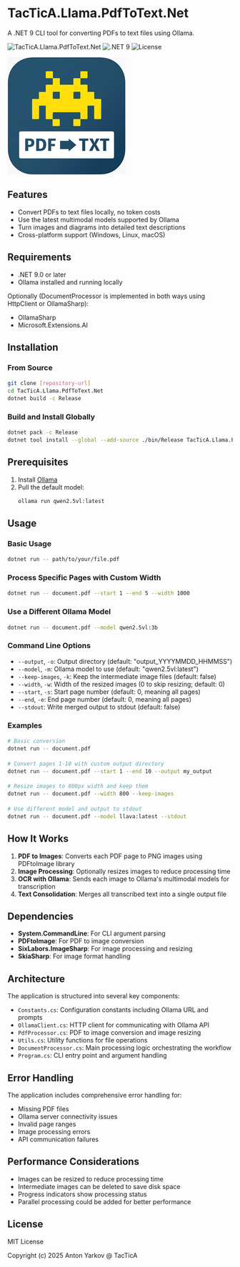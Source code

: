 # TacTicA.Llama.PdfToText.Net

A .NET 9 CLI tool for converting PDFs to text files using Ollama.

![TacTicA.Llama.PdfToText.Net](https://img.shields.io/badge/Status-Ready%20for%20Deployment-green) ![.NET 9](https://img.shields.io/badge/.NET-9.0-purple) ![License](https://img.shields.io/badge/License-MIT-blue)

![1](https://github.com/tacticaxyz/tactica.llama.pdftotext.net/blob/main/images/tactica-pdf-to-text-small.png)

## Features

- Convert PDFs to text files locally, no token costs
- Use the latest multimodal models supported by Ollama
- Turn images and diagrams into detailed text descriptions
- Cross-platform support (Windows, Linux, macOS)

## Requirements

- .NET 9.0 or later
- Ollama installed and running locally

Optionally (DocumentProcessor is implemented in both ways using HttpClient or OllamaSharp):
- OllamaSharp
- Microsoft.Extensions.AI

## Installation

### From Source

```bash
git clone [repository-url]
cd TacTicA.Llama.PdfToText.Net
dotnet build -c Release
```

### Build and Install Globally

```bash
dotnet pack -c Release
dotnet tool install --global --add-source ./bin/Release TacTicA.Llama.PdfToText.Net
```

## Prerequisites

1. Install [Ollama](https://ollama.com/)
2. Pull the default model:
   ```bash
   ollama run qwen2.5vl:latest
   ```

## Usage

### Basic Usage

```bash
dotnet run -- path/to/your/file.pdf
```

### Process Specific Pages with Custom Width

```bash
dotnet run -- document.pdf --start 1 --end 5 --width 1000
```

### Use a Different Ollama Model

```bash
dotnet run -- document.pdf --model qwen2.5vl:3b
```

### Command Line Options

- `--output`, `-o`: Output directory (default: "output_YYYYMMDD_HHMMSS")
- `--model`, `-m`: Ollama model to use (default: "qwen2.5vl:latest")
- `--keep-images`, `-k`: Keep the intermediate image files (default: false)
- `--width`, `-w`: Width of the resized images (0 to skip resizing; default: 0)
- `--start`, `-s`: Start page number (default: 0, meaning all pages)
- `--end`, `-e`: End page number (default: 0, meaning all pages)
- `--stdout`: Write merged output to stdout (default: false)

### Examples

```bash
# Basic conversion
dotnet run -- document.pdf

# Convert pages 1-10 with custom output directory
dotnet run -- document.pdf --start 1 --end 10 --output my_output

# Resize images to 800px width and keep them
dotnet run -- document.pdf --width 800 --keep-images

# Use different model and output to stdout
dotnet run -- document.pdf --model llava:latest --stdout
```

## How It Works

1. **PDF to Images**: Converts each PDF page to PNG images using PDFtoImage library
2. **Image Processing**: Optionally resizes images to reduce processing time
3. **OCR with Ollama**: Sends each image to Ollama's multimodal models for transcription
4. **Text Consolidation**: Merges all transcribed text into a single output file

## Dependencies

- **System.CommandLine**: For CLI argument parsing
- **PDFtoImage**: For PDF to image conversion
- **SixLabors.ImageSharp**: For image processing and resizing
- **SkiaSharp**: For image format handling

## Architecture

The application is structured into several key components:

- `Constants.cs`: Configuration constants including Ollama URL and prompts
- `OllamaClient.cs`: HTTP client for communicating with Ollama API
- `PdfProcessor.cs`: PDF to image conversion and image resizing
- `Utils.cs`: Utility functions for file operations
- `DocumentProcessor.cs`: Main processing logic orchestrating the workflow
- `Program.cs`: CLI entry point and argument handling

## Error Handling

The application includes comprehensive error handling for:

- Missing PDF files
- Ollama server connectivity issues
- Invalid page ranges
- Image processing errors
- API communication failures

## Performance Considerations

- Images can be resized to reduce processing time
- Intermediate images can be deleted to save disk space
- Progress indicators show processing status
- Parallel processing could be added for better performance

## License

MIT License

Copyright (c) 2025 Anton Yarkov @ TacTicA